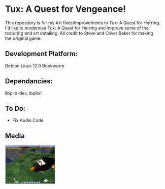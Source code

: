 # Tux: A Quest for Vengeance!
This repository is for my Art fixes/improvements to Tux: A Quest for Herring.
I'd like to modernise Tux: A Quest for Herring and improve some of the texturing and art detailing. All credit to Steve and Oliver Baker for making the original game.

## Development Platform:
Debian Linux 12.0 Bookworm

## Dependancies:
libplib-dev, ibplib1

## To Do:
- Fix Audio Code

## Media
![Screenshot](https://github.com/DMJC/Tux_AQFH_HD/blob/main/doc/snap2tb.png?raw=true)
